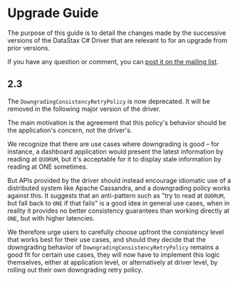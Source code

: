 # Upgrade Guide

The purpose of this guide is to detail the changes made by the successive versions of the DataStax C# Driver that 
are relevant to for an upgrade from prior versions.

If you have any question or comment, you can [post it on the mailing list][mailing-list].

## 2.3

The `DowngradingConsistencyRetryPolicy` is now deprecated. It will be removed in the following major version of the 
driver.

The main motivation is the agreement that this policy's behavior should be the application's concern, not the driver's.

We recognize that there are use cases where downgrading is good – for instance, a dashboard application would present
the latest information by reading at `QUORUM`, but it's acceptable for it to display stale information by reading at
ONE sometimes.

But APIs provided by the driver should instead encourage idiomatic use of a distributed system like Apache Cassandra,
and a downgrading policy works against this. It suggests that an anti-pattern such as "try to read at `QUORUM`, but
fall back to `ONE` if that fails" is a good idea in general use cases, when in reality it provides no better consistency
guarantees than working directly at `ONE`, but with higher latencies.

We therefore urge users to carefully choose upfront the consistency level that works best for their use cases, and
should they decide that the downgrading behavior of `DowngradingConsistencyRetryPolicy` remains a good fit for certain
use cases, they will now have to implement this logic themselves, either at application level, or alternatively at
driver level, by rolling out their own downgrading retry policy.

[mailing-list]: https://groups.google.com/a/lists.datastax.com/forum/#!forum/csharp-driver-user